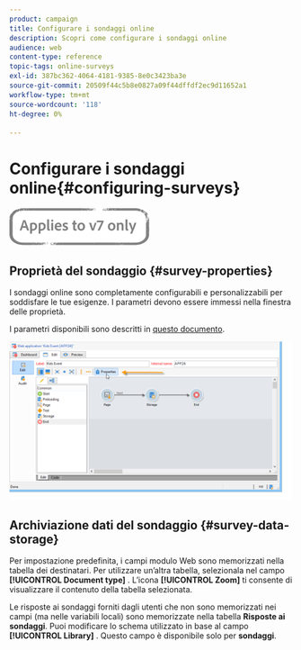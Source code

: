```yaml
---
product: campaign
title: Configurare i sondaggi online
description: Scopri come configurare i sondaggi online
audience: web
content-type: reference
topic-tags: online-surveys
exl-id: 387bc362-4064-4181-9385-8e0c3423ba3e
source-git-commit: 20509f44c5b8e0827a09f44dffdf2ec9d11652a1
workflow-type: tm+mt
source-wordcount: '118'
ht-degree: 0%

---
```


# Configurare i sondaggi online{#configuring-surveys}

![](../../assets/v7-only.svg)

## Proprietà del sondaggio {#survey-properties}

I sondaggi online sono completamente configurabili e personalizzabili per soddisfare le tue esigenze. I parametri devono essere immessi nella finestra delle proprietà.

I parametri disponibili sono descritti in [questo documento](../../web/using/defining-web-forms-properties.md).

![](assets/s_ncs_admin_survey_properties_general.png)

## Archiviazione dati del sondaggio {#survey-data-storage}

Per impostazione predefinita, i campi modulo Web sono memorizzati nella tabella dei destinatari. Per utilizzare un’altra tabella, selezionala nel campo **[!UICONTROL Document type]** . L’icona **[!UICONTROL Zoom]** ti consente di visualizzare il contenuto della tabella selezionata.

Le risposte ai sondaggi forniti dagli utenti che non sono memorizzati nei campi (ma nelle variabili locali) sono memorizzate nella tabella **Risposte ai sondaggi**. Puoi modificare lo schema utilizzato in base al campo **[!UICONTROL Library]** . Questo campo è disponibile solo per **sondaggi**.
